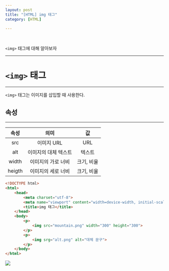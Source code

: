 ```yaml
---
layout: post
title: "[HTML] img 태그"
category: [HTML]

---
```

<br>

`<img>` 태그에 대해 알아보자
<!-- more -->
<hr>


# `<img>` 태그
---
`<img>` 태그는 이미지를 삽입할 때 사용한다.

## 속성
---

|속성|의미|값|
|:---:|:---:|:---:|
|src|이미지 URL|URL|
|alt|이미지의 대체 텍스트|텍스트|
|width|이미지의 가로 너비|크기, 비율|
|heigth|이미지의 세로 너비|크기, 비율|

```html
<!DOCTYPE html>
<html>
    <head>
        <meta charset="utf-8">
        <meta name="viewport" content="width=device-width, initial-scale=1.0">
        <title>img 태그</title>
    </head>
    <body>
        <p>
            <img src="mountain.png" width="300" height="300">
        </p>
        <p>
            <img srg="alt.png" alt="대체 문구">
        </p>
    </body>
</html>
```
<img src="https://sanggil1107.github.io//public/img/html/img.PNG" >